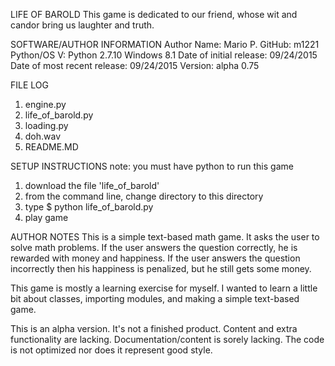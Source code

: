 LIFE OF BAROLD
This game is dedicated to our friend, whose wit and candor bring us laughter and truth.

SOFTWARE/AUTHOR INFORMATION
Author Name: Mario P.
GitHub: m1221
Python/OS V: Python 2.7.10 Windows 8.1
Date of initial release: 09/24/2015
Date of most recent release: 09/24/2015
Version: alpha 0.75

FILE LOG
1. engine.py
2. life_of_barold.py
3. loading.py
4. doh.wav
3. README.MD

SETUP INSTRUCTIONS
note: you must have python to run this game
1. download the file 'life_of_barold'
2. from the command line, change directory to this directory
3. type $ python life_of_barold.py
4. play game

AUTHOR NOTES
This is a simple text-based math game. It asks the user to solve math problems. If the user answers the question correctly, he is rewarded with money and happiness. If the user answers the question incorrectly then his happiness is penalized, but he still gets some money.

This game is mostly a learning exercise for myself. I wanted to learn a little bit about classes, importing modules, and making a simple text-based game.

This is an alpha version. It's not a finished product. Content and extra functionality are lacking. Documentation/content is sorely lacking. The code is not optimized nor does it represent good style.